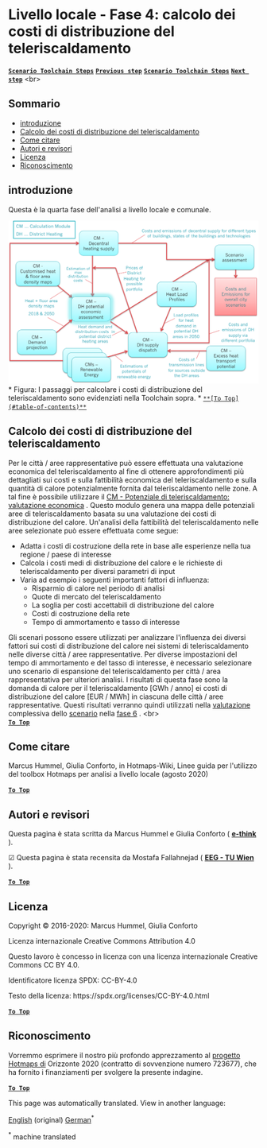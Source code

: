 <h1> <a class="anchor" id="local-level---step-4--calculation-of-district-heating-distribution-costs" href="#local-level---step-4--calculation-of-district-heating-distribution-costs"><i class="fa fa-link"></i></a> Livello locale - Fase 4: calcolo dei costi di distribuzione del teleriscaldamento </h1><p> <a href="guide-local-and-municipal-levels#the-hotmaps-scenario-toolchain-different-steps"><strong><code>Scenario Toolchain Steps</code></strong></a> <a href="step-3-calculation-of-costs-of-decentral-heat-supply"><strong><code>Previous step</code></strong></a> <a href="guide-local-and-municipal-levels#the-hotmaps-scenario-toolchain-different-steps"><strong><code>Scenario Toolchain Steps</code></strong></a> <a href="step-5-calculation-of-costs-of-heat-supply-to-district-heating"><strong><code>Next step</code></strong></a> &lt;br&gt; </p><h2> <a class="anchor" id="table-of-contents" href="#table-of-contents"><i class="fa fa-link"></i></a> Sommario </h2><ul><li> <a href="#introduction">introduzione</a> </li><li> <a href="#calculation-of-district-heating-distribution-costs">Calcolo dei costi di distribuzione del teleriscaldamento</a> </li><li> <a href="#how-to-cite">Come citare</a> </li><li> <a href="#authors-and-reviewers">Autori e revisori</a> </li><li> <a href="#license">Licenza</a> </li><li> <a href="#acknowledgement">Riconoscimento</a> </li></ul><h2> <a class="anchor" id="introduction" href="#introduction"><i class="fa fa-link"></i></a> introduzione </h2><p> Questa è la quarta fase dell&#39;analisi a livello locale e comunale. </p><img src="/en/Step-4-Calculation-of-district-heating-distribution-costs/Hotmaps_Local_Toolchain_Step_4final.png"/> * Figura: I passaggi per calcolare i costi di distribuzione del teleriscaldamento sono evidenziati nella Toolchain sopra. * <br\><ins> <code>**[To Top](#table-of-contents)**</code> </ins> <h2> <a class="anchor" id="calculation-of-district-heating-distribution-costs" href="#calculation-of-district-heating-distribution-costs"><i class="fa fa-link"></i></a> Calcolo dei costi di distribuzione del teleriscaldamento </h2><p> Per le città / aree rappresentative può essere effettuata una valutazione economica del teleriscaldamento al fine di ottenere approfondimenti più dettagliati sui costi e sulla fattibilità economica del teleriscaldamento e sulla quantità di calore potenzialmente fornita dal teleriscaldamento nelle zone. A tal fine è possibile utilizzare il <a href="https://wiki.hotmaps.eu/en/CM-District-heating-potential-economic-assessment">CM - Potenziale di teleriscaldamento: valutazione economica</a> . Questo modulo genera una mappa delle potenziali aree di teleriscaldamento basata su una valutazione dei costi di distribuzione del calore. Un&#39;analisi della fattibilità del teleriscaldamento nelle aree selezionate può essere effettuata come segue: </p><ul><li> Adatta i costi di costruzione della rete in base alle esperienze nella tua regione / paese di interesse </li><li> Calcola i costi medi di distribuzione del calore e le richieste di teleriscaldamento per diversi parametri di input </li><li> Varia ad esempio i seguenti importanti fattori di influenza: <ul><li> Risparmio di calore nel periodo di analisi </li><li> Quote di mercato del teleriscaldamento </li><li> La soglia per costi accettabili di distribuzione del calore </li><li> Costi di costruzione della rete </li><li> Tempo di ammortamento e tasso di interesse </li></ul></li></ul><p> Gli scenari possono essere utilizzati per analizzare l&#39;influenza dei diversi fattori sui costi di distribuzione del calore nei sistemi di teleriscaldamento nelle diverse città / aree rappresentative. Per diverse impostazioni del tempo di ammortamento e del tasso di interesse, è necessario selezionare uno scenario di espansione del teleriscaldamento per città / area rappresentativa per ulteriori analisi. I risultati di questa fase sono la domanda di calore per il teleriscaldamento [GWh / anno] ei costi di distribuzione del calore [EUR / MWh] in ciascuna delle città / aree rappresentative. Questi risultati verranno quindi utilizzati nella <a href="https://wiki.hotmaps.eu/en/CM-Scenario-assessment">valutazione</a> complessiva dello <a href="https://wiki.hotmaps.eu/en/CM-Scenario-assessment">scenario</a> nella <a href="https://wiki.hotmaps.eu/en/Step-6-Assessment-of-scenarios-for-entire-heat-demand-and-supply-for-the-selected-area">fase 6</a> . &lt;br&gt; <br/><ins> <code><strong><a href="#table-of-contents">To Top</a></strong></code> </ins> </p><h2> <a class="anchor" id="how-to-cite" href="#how-to-cite"><i class="fa fa-link"></i></a> Come citare </h2><p> Marcus Hummel, Giulia Conforto, in Hotmaps-Wiki, Linee guida per l&#39;utilizzo del toolbox Hotmaps per analisi a livello locale (agosto 2020) </p><p><ins> <code><strong><a href="#table-of-contents">To Top</a></strong></code> </ins> </p><h2> <a class="anchor" id="authors-and-reviewers" href="#authors-and-reviewers"><i class="fa fa-link"></i></a> Autori e revisori </h2><p> Questa pagina è stata scritta da Marcus Hummel e Giulia Conforto ( <strong><a href="https://e-think.ac.at">e-think</a></strong> ). </p><p> ☑ Questa pagina è stata recensita da Mostafa Fallahnejad ( <strong><a href="https://eeg.tuwien.ac.at/">EEG - TU Wien</a></strong> ). </p><p> <a href="#table-of-contents"><strong><code>To Top</code></strong></a> </p> <h2> <a class="anchor" id="license" href="#license"><i class="fa fa-link"></i></a> Licenza </h2><p> Copyright © 2016-2020: Marcus Hummel, Giulia Conforto </p><p> Licenza internazionale Creative Commons Attribution 4.0 </p><p> Questo lavoro è concesso in licenza con una licenza internazionale Creative Commons CC BY 4.0. </p><p> Identificatore licenza SPDX: CC-BY-4.0 </p><p> Testo della licenza: https://spdx.org/licenses/CC-BY-4.0.html </p><p> <a href="#table-of-contents"><strong><code>To Top</code></strong></a> </p> <h2> <a class="anchor" id="acknowledgement" href="#acknowledgement"><i class="fa fa-link"></i></a> Riconoscimento </h2><p> Vorremmo esprimere il nostro più profondo apprezzamento al <a href="https://www.hotmaps-project.eu">progetto Hotmaps di</a> Orizzonte 2020 (contratto di sovvenzione numero 723677), che ha fornito i finanziamenti per svolgere la presente indagine. </p><p><ins> <code><strong><a href="#table-of-contents">To Top</a></strong></code> </ins> </p>


<!--- THIS IS A SUPER UNIQUE IDENTIFIER -->

This page was automatically translated. View in another language:

[English](../en/Step-4-Calculation-of-district-heating-distribution-costs) (original) [German](../de/Step-4-Calculation-of-district-heating-distribution-costs)<sup>\*</sup>  

<sup>\*</sup> machine translated
